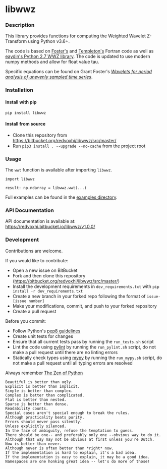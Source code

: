 # libwwz

### Description

This library provides functions for computing the Weighted Wavelet Z-Transform using Python v3.6+.

The code is based on [Foster's](http://adsabs.harvard.edu/full/1996AJ....112.1709F) and [Templeton's](http://adsabs.harvard.edu/full/2004JAVSO..32...41T) Fortran code as well as [eaydin's Python 2.7 WWZ library](https://github.com/eaydin/WWZ). The code is updated to use modern numpy methods and allow for float value tau.

Specific equations can be found on Grant Foster's [_Wavelets for period analysis of unevenly sampled time series_](http://adsabs.harvard.edu/full/1996AJ....112.1709F).   

### Installation

#### Install with pip

```
pip install libwwz
```

#### Install from source

* Clone this repository from https://bitbucket.org/redvoxhi/libwwz/src/master/
* Run `pip3 install . --upgrade --no-cache` from the project root

### Usage

The `wwt` function is available after importing `libwwz`.

```
import libwwz

result: np.ndarray = libwwz.wwt(...)
```

Full examples can be found in the [examples directory](https://bitbucket.org/redvoxhi/libwwz/src/master/examples/).

### API Documentation

API documentation is available at: https://redvoxhi.bitbucket.io/libwwz/v1.0.0/

### Development

Contributions are welcome.

If you would like to contribute:

* Open a new issue on BitBucket
* Fork and then clone this repository (https://bitbucket.org/redvoxhi/libwwz/src/master/)
* Install the development requirements in `dev_requirements.txt` with `pip install -r dev_requirements.txt`
* Create a new branch in your forked repo following the format of `issue-[issue number]`
* Make your modifications, commit, and push to your forked repository
* Create a pull request

Before you commit:

* Follow Python's [pep8 guidelines](https://www.python.org/dev/peps/pep-0008/)
* Create unit tests for changes
* Ensure that all current tests pass by running the `run_tests.sh` script
* Lint the code using [pylint](https://www.pylint.org/) by running the `run_pylint.sh` script, do not make a pull request until there are no linting errors
* Statically check types using [mypy](http://mypy-lang.org/) by running the `run_mypy.sh` script, do not make a pull request until all typing errors are resolved

Always remember [The Zen of Python](https://www.python.org/dev/peps/pep-0020/)

```
Beautiful is better than ugly.
Explicit is better than implicit.
Simple is better than complex.
Complex is better than complicated.
Flat is better than nested.
Sparse is better than dense.
Readability counts.
Special cases aren't special enough to break the rules.
Although practicality beats purity.
Errors should never pass silently.
Unless explicitly silenced.
In the face of ambiguity, refuse the temptation to guess.
There should be one-- and preferably only one --obvious way to do it.
Although that way may not be obvious at first unless you're Dutch.
Now is better than never.
Although never is often better than *right* now.
If the implementation is hard to explain, it's a bad idea.
If the implementation is easy to explain, it may be a good idea.
Namespaces are one honking great idea -- let's do more of those!
```